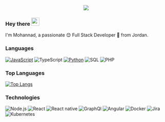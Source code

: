 <!-- ![giphy](https://raw.githubusercontent.com/MohnnadBahaa/MohannadBahaa/main/gif/header.gif) -->
<p align="center" >
  <img  src="https://raw.githubusercontent.com/MohnnadBahaa/MohannadBahaa/main/gif/header.gif" >
</p>

### Hey there <img src="https://media.giphy.com/media/hvRJCLFzcasrR4ia7z/giphy.gif" width="25px">

I'm Mohannad, a passionate :blush: Full Stack Developer 🚀 from Jordan.

### Languages

[![JavaScript](https://img.shields.io/badge/-JavaScript-000?&logo=JavaScript&logoColor=ddc508)](https://github.com/adamalston?tab=repositories&q=&type=&language=javascript)
![TypeScript](https://img.shields.io/badge/-TypeScript-000?&logo=TypeScript&logoColor=007ACC)
[![Python](https://img.shields.io/badge/-Python-000?&logo=python)](https://github.com/adamalston?tab=repositories&q=&type=&language=python)
![SQL](https://img.shields.io/badge/-SQL-000?&logo=MySQL&logoColor=4479A1)
![PHP](https://img.shields.io/badge/-PHP-000?&logo=PHP&logoColor=4479A1)
### Top Languages

[![Top Langs](https://github-readme-stats.vercel.app/api/top-langs/?username=MohannadBahaa&layout=compact)](https://github.com/MohannadBahaa/github-readme-stats)
### Technologies

![Node.js](https://img.shields.io/badge/-Node.js-000?&logo=node.js)
![React](https://img.shields.io/badge/-React-000?&logo=React)
![React native](https://img.shields.io/badge/-React_Native-000?&logo=React)
![GraphQl](https://img.shields.io/badge/-GraphQl-000?&logo=GraphQl)
![Angular](https://img.shields.io/badge/-Angular-b20000?&logo=Angular)
![Docker](https://img.shields.io/badge/-Docker-000?&logo=Docker)
![Jira](https://img.shields.io/badge/-Jira-000?&logo=Jira-Software&logoColor=0052CC)
![Kubernetes](https://img.shields.io/badge/-Kubernetes-000?&logo=Kubernetes)
